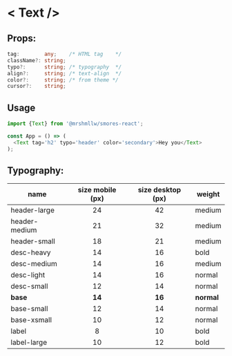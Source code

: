 # < Text />

## Props:

```ts
tag:        any;    /* HTML tag    */
className?: string;
typo?:      string; /* typography  */
align?:     string; /* text-align  */
color?:     string; /* from theme */
cursor?:    string;
```

## Usage

```js
import {Text} from '@mrshmllw/smores-react';

const App = () => (
  <Text tag='h2' typo='header' color='secondary'>Hey you</Text>
);
```

## Typography:

| name | size mobile (px) | size desktop (px) | weight |
|------|:-----------:|:------------:|-------------|
| header-large | 24 | 42 | medium |
| header-medium | 21 | 32 | medium |
| header-small | 18 | 21 | medium |
| desc-heavy | 14 | 16 | bold |
| desc-medium | 14 | 16 | medium |
| desc-light | 14 | 16 | normal |
| desc-small | 12 | 14 | normal |
| **base** | **14** | **16** | **normal** |
| base-small | 12 | 14 | normal |
| base-xsmall | 10 | 12 | normal |
| label | 8 | 10 | bold |
| label-large | 10 | 12 | bold |
